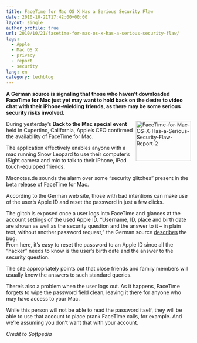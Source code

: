 ```yaml
---
title: FaceTime for Mac OS X Has a Serious Security Flaw
date: 2010-10-21T17:42:00+00:00
layout: single
author_profile: true
url: 2010/10/21/facetime-for-mac-os-x-has-a-serious-security-flaw/
tags:
  - Apple
  - Mac OS X
  - privacy
  - report
  - security
lang: en
category: techblog
---
```

**A German source is signaling that those who haven’t downloaded FaceTime for Mac just yet may want to hold back on the desire to video chat with their iPhone-wielding friends, as there may be some serious security risks involved.**

[<img title="FaceTime-for-Mac-OS-X-Has-a-Serious-Security-Flaw-Report-2" border="0" alt="FaceTime-for-Mac-OS-X-Has-a-Serious-Security-Flaw-Report-2" align="right" src="http://lh6.ggpht.com/_vaUVXcmC3OI/TMB0eoF_yAI/AAAAAAAAC1A/3te8UHJBMJk/FaceTime-for-Mac-OS-X-Has-a-Serious-Security-Flaw-Report-2_thumb%5B4%5D.jpg?imgmax=800" width="150" height="109" />](http://lh4.ggpht.com/_vaUVXcmC3OI/TMB0ddqKBgI/AAAAAAAAC08/clLDLwtc5ZQ/s1600-h/FaceTime-for-Mac-OS-X-Has-a-Serious-Security-Flaw-Report-2%5B6%5D.jpg)During yesterday’s **Back to the Mac special event** held in Cupertino, California, Apple’s CEO confirmed the availability of FaceTime for Mac.

The application effectively enables anyone with a mac running Snow Leopard to use their computer’s iSight camera and mic to talk to their iPhone, iPod touch-equipped friends.

Macnotes.de sounds the alarm over some “security glitches” present in the beta release of FaceTime for Mac.

According to the German web site, those with bad intentions can make use of the user’s Apple ID and reset the password in just a few clicks.

The glitch is exposed once a user logs into FaceTime and glances at the account settings of the used Apple ID. “Username, ID, place and birth date are shown as well as the security question and the answer to it – in plain text, without another password request,” the German source [describes](http://www.macnotes.net/2010/10/21/facetime-for-mac-a-serious-threat-for-your-apple-id/) the bug.  
From here, it’s easy to reset the password to an Apple ID since all the “hacker” needs to know is the user’s birth date and the answer to the security question.

The site appropriately points out that close friends and family members will usually know the answers to such standard queries.

There’s also a problem when the user logs out. As it happens, FaceTime forgets to wipe the password field clean, leaving it there for anyone who may have access to your Mac.

While this person will not be able to read the password itself, they will be able to use that account to place prank FaceTime calls, for example. And we’re assuming you don’t want that with your account.

_Credit to Softpedia_